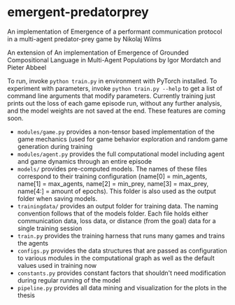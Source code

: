 # emergent-predatorprey
An implementation of Emergence of a performant communication protocol in a multi-agent predator-prey game by Nikolaj Wilms

An extension of An implementation of Emergence of Grounded Compositional Language in Multi-Agent Populations by Igor Mordatch and Pieter Abbeel

To run, invoke `python train.py` in environment with PyTorch installed. To experiment with parameters, invoke `python train.py --help` to get a list of command line arguments that modify parameters. Currently training just prints out the loss of each game episode run, without any further analysis, and the model weights are not saved at the end. These features are coming soon.

* `modules/game.py` provides a non-tensor based implementation of the game mechanics (used for game behavior exploration and random game generation during training
* `modules/agent.py` provides the full computational model including agent and game dynamics through an entire episode
* `models/` provides pre-computed models. The names of these files correspond to their training configuration (name[0] = min_agents, name[1] = max_agents, name[2] = min_prey, name[3] = max_prey, name[4:] = amount of epochs). This folder is also used as the output folder when saving models. 
* `trainingdata/` provides an output folder for training data. The naming convention follows that of the models folder. Each file holds either communication data, loss data, or distance (from the goal) data for a single training session  
* `train.py` provides the training harness that runs many games and trains the agents
* `configs.py` provides the data structures that are passed as configuration to various modules in the computational graph as well as the default values used in training now
* `constants.py` provides constant factors that shouldn't need modification during regular running of the model
* `pipeline.py` provides all data mining and visualization for the plots in the thesis
